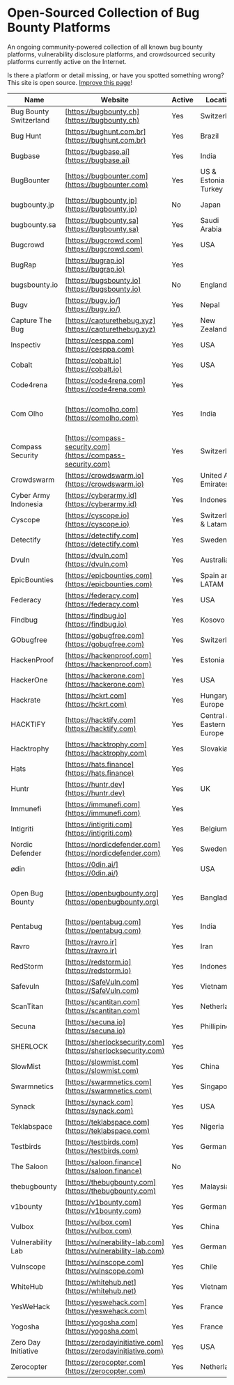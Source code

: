 # Open-Sourced Collection of Bug Bounty Platforms

An ongoing community-powered collection of all known bug bounty platforms, vulnerability disclosure platforms, and crowdsourced security platforms currently active on the Internet.  

Is there a platform or detail missing, or have you spotted something wrong? This site is open source. [Improve this page](https://github.com/disclose/bug-bounty-platforms/edit/main/README.md)!

| Name                    | Website                                             | Active | Location                  | Twitter                                                       | Private/Public   | Bounties | Hall of Fame                                                     | Program List                                                         |
|-------------------------|-----------------------------------------------------|--------|---------------------------|---------------------------------------------------------------|------------------|----------|-------------------------------------------------------------------|----------------------------------------------------------------------|
| Bug Bounty Switzerland  | [https://bugbounty.ch](https://bugbounty.ch)         | Yes    | Switzerland               | [@bugbounty_ch](https://twitter.com/bugbounty_ch)             | Private + Public | Yes      |                                                                   |                                                                      |
| Bug Hunt                | [https://bughunt.com.br](https://bughunt.com.br)           | Yes    | Brazil                    |                                                               | Private + Public | Yes      | [https://bughunt.com.br/ranking-bughunters.html](https://bughunt.com.br/ranking-bughunters.html) |                                                                      |
| Bugbase                 | [https://bugbase.ai](https://bugbase.ai)             | Yes    | India                     | [@bugbase](https://twitter.com/bugbase)                         | Private + Public | Yes      | [https://bugbase.in/dashboard/leaderboard](https://bugbase.in/dashboard/leaderboard) | [https://bugbase.ai/programs](https://bugbase.ai/programs)             |
| BugBounter              | [https://bugbounter.com](https://bugbounter.com)       | Yes    | US & Estonia & Turkey     | [@bugbounterr](https://twitter.com/bugbounterr)                 | Private + Public | Yes      | [https://app.bugbounter.com/public-top-bounters](https://app.bugbounter.com/public-top-bounters) |                                                                      |
| bugbounty.jp            | [https://bugbounty.jp](https://bugbounty.jp)         | No     | Japan                     | [@BugBounty_jp](https://twitter.com/BugBounty_jp)               | Private + Public | Yes      | [https://bugbounty.jp/users/ranking](https://bugbounty.jp/users/ranking)         | [https://bugbounty.jp/program/list](https://bugbounty.jp/program/list) |
| bugbounty.sa            | [https://bugbounty.sa](https://bugbounty.sa)         | Yes    | Saudi Arabia              | [@BugBountySA](https://twitter.com/BugBountySA)                 | Private          | Yes      | [https://bugbounty.sa/leaderboard](https://bugbounty.sa/leaderboard)             |                                                                      |
| Bugcrowd                | [https://bugcrowd.com](https://bugcrowd.com)         | Yes    | USA                       | [@bugcrowd](https://twitter.com/bugcrowd)                       | Private + Public | Yes      | [https://bugcrowd.com/leaderboard](https://bugcrowd.com/leaderboard)             | [https://bugcrowd.com/programs](https://bugcrowd.com/programs)         |
| BugRap                  | [https://bugrap.io](https://bugrap.io)               | Yes    |                           | [@BugRap_Team](https://twitter.com/BugRap_Team)                 | Public           | Yes      | [https://bugrap.io/whiteHats](https://bugrap.io/whiteHats)                       | [https://bugrap.io/bounties](https://bugrap.io/bounties)               |
| bugsbounty.io           | [https://bugsbounty.io](https://bugsbounty.io)       | No     | England                   | [@bugsbounty_com](https://twitter.com/bugsbounty_com)           | Private          |          |                                                                   |                                                                      |
| Bugv                    | [https://bugv.io/](https://bugv.io/)                 | Yes    | Nepal                     | [@bugvsecurity](https://twitter.com/bugvsecurity)               | Public           | Yes      |                                                                   |                                                                      |
| Capture The Bug         | [https://capturethebug.xyz](https://capturethebug.xyz) | Yes    | New Zealand               | [@Capturethebugs](https://twitter.com/Capturethebugs)           | Private          |          |                                                                   |                                                                      |
| Inspectiv               | [https://cesppa.com](https://cesppa.com)             | Yes    | USA                       | [@inspectiv](https://twitter.com/inspectiv)                     | Private + Public | Yes      |                                                                   |                                                                      |
| Cobalt                  | [https://cobalt.io](https://cobalt.io)               | Yes    | USA                       | [@cobalt_io](https://twitter.com/cobalt_io)                     | Private          | Yes      | [https://app.cobalt.io/pentesters](https://app.cobalt.io/pentesters)             |                                                                      |
| Code4rena               | [https://code4rena.com](https://code4rena.com)       | Yes    |                           | [@code4rena](https://twitter.com/code4rena)                     | Public           | Yes      | [https://code4rena.com/leaderboard](https://code4rena.com/leaderboard)           | [https://code4rena.com/contests](https://code4rena.com/contests)         |
| Com Olho                | [https://comolho.com](https://comolho.com)           | Yes    | India                     | [@com_olho](https://twitter.com/com_olho)                       | Private + Public | Yes      | [https://cyber.comolho.com/researcher-community/](https://cyber.comolho.com/researcher-community/) | [https://cyber.comolho.com/programs/bug-bounty/](https://cyber.comolho.com/programs/bug-bounty/) |
| Compass Security        | [https://compass-security.com](https://compass-security.com) | Yes    | Switzerland               | [@compasssecurity](https://twitter.com/compasssecurity)         | Private + Public | Yes      |                                                                   | [https://bugbounty.compass-security.com/](https://bugbounty.compass-security.com/) |
| Crowdswarm              | [https://crowdswarm.io](https://crowdswarm.io)       | Yes    | United Arab Emirates      | [@Crowdswarm1](https://twitter.com/Crowdswarm1)                 | Private + Public | Yes      |                                                                   | [https://app.crowdswarm.io/p.html](https://app.crowdswarm.io/p.html)     |
| Cyber Army Indonesia    | [https://cyberarmy.id](https://cyberarmy.id)         | Yes    | Indonesia                 | [@cyberarmyid](https://twitter.com/cyberarmyid)                 | Private + Public | Yes      | [https://cyberarmy.id/leaderboard](https://cyberarmy.id/leaderboard)             | [https://cyberarmy.id/programs](https://cyberarmy.id/programs)         |
| Cyscope                 | [https://cyscope.io](https://cyscope.io)             | Yes    | Switzerland & Latam       | [@cy_scope](https://twitter.com/cy_scope)                       | Private + Public | Yes      |                                                                   |                                                                      |
| Detectify               | [https://detectify.com](https://detectify.com)       | Yes    | Sweden                    | [@detectify](https://twitter.com/detectify)                     | Private          | Yes      |                                                                   |                                                                      |
| Dvuln                   | [https://dvuln.com](https://dvuln.com)               | Yes    | Australia                 | [@d_vuln](https://twitter.com/d_vuln)                           | Private          | Yes      |                                                                   | [https://securityat.me/vdp_directory](https://securityat.me/vdp_directory) |
| EpicBounties            | [https://epicbounties.com](https://epicbounties.com) | Yes    | Spain and LATAM           | [@epicbounties](https://twitter.com/epicbounties)               | Private + Public | Yes      | [https://app.epicbounties.com/hunter-ranking](https://app.epicbounties.com/hunter-ranking) | [https://app.epicbounties.com/programs](https://app.epicbounties.com/programs) |
| Federacy                | [https://federacy.com](https://federacy.com)         | Yes    | USA                       | [@_federacy](https://twitter.com/_federacy)                     | Private + Public | Yes      |                                                                   |                                                                      |
| Findbug                 | [https://findbug.io](https://findbug.io)             | Yes    | Kosovo                    | [@Findbugks](https://twitter.com/Findbugks)                     | Private          | Yes      |                                                                   |                                                                      |
| GObugfree               | [https://gobugfree.com](https://gobugfree.com)       | Yes    | Switzerland               | [@gobugfree](https://twitter.com/gobugfree)                     | Private + Public | Yes      |                                                                   | [https://app.gobugfree.com/programs](https://app.gobugfree.com/programs) |
| HackenProof             | [https://hackenproof.com](https://hackenproof.com)   | Yes    | Estonia                   | [@HackenProof](https://twitter.com/HackenProof)                 | Private + Public | Yes      | [https://hackenproof.com/leaderboard](https://hackenproof.com/leaderboard)     | [https://hackenproof.com/programs](https://hackenproof.com/programs)   |
| HackerOne               | [https://hackerone.com](https://hackerone.com)       | Yes    | USA                       | [@hacker0x01](https://twitter.com/hacker0x01)                   | Private + Public | Yes      | [https://hackerone.com/leaderboard](https://hackerone.com/leaderboard)         | [https://hackerone.com/directory/programs](https://hackerone.com/directory/programs) |
| Hackrate                | [https://hckrt.com](https://hckrt.com)               | Yes    | Hungary, Europe           | [@hackrate](https://twitter.com/hackrate)                       | Private + Public | Yes      | [https://hckrt.com/Profiles/Leaderboard](https://hckrt.com/Profiles/Leaderboard) | [https://hckrt.com/Programs](https://hckrt.com/Programs)               |
| HACKTIFY                | [https://hacktify.com](https://hacktify.com)         | Yes    | Central and Eastern Europe| [@HACKTIFY_](https://twitter.com/HACKTIFY_)                     | Private + Public | Yes      | [https://hacktify.eu/en/leaderboard/](https://hacktify.eu/en/leaderboard/)     | [https://hacktify.eu/en/public-programs/](https://hacktify.eu/en/public-programs/) |
| Hacktrophy              | [https://hacktrophy.com](https://hacktrophy.com)     | Yes    | Slovakia                  | [@hacktrophy](https://twitter.com/hacktrophy)                   | Private          | Yes      |                                                                   |                                                                      |
| Hats                    | [https://hats.finance](https://hats.finance)         | Yes    |                           | [@HatsFinance](https://twitter.com/HatsFinance)                 | Public           | Yes      |                                                                   | [https://app.hats.finance/vaults](https://app.hats.finance/vaults)     |
| Huntr                   | [https://huntr.dev](https://huntr.dev)               | Yes    | UK                        | [@huntrdev](https://twitter.com/huntrdev)                       | Private + Public | Yes      | [https://huntr.dev/leaderboard](https://huntr.dev/leaderboard)               | [https://huntr.dev/bounties/hacktivity](https://huntr.dev/bounties/hacktivity) |
| Immunefi                | [https://immunefi.com](https://immunefi.com)         | Yes    |                           | [@immunefi](https://twitter.com/immunefi)                       | Public           | Yes      | [https://immunefi.com/leaderboard/](https://immunefi.com/leaderboard/)         | [https://immunefi.com/explore/](https://immunefi.com/explore/)         |
| Intigriti               | [https://intigriti.com](https://intigriti.com)       | Yes    | Belgium                   | [@intigriti](https://twitter.com/intigriti)                     | Private + Public | Yes      | [https://intigriti.com/leaderboard](https://intigriti.com/leaderboard)         | [https://intigriti.com/programs](https://intigriti.com/programs)       |
| Nordic Defender         | [https://nordicdefender.com](https://nordicdefender.com) | Yes  | Sweden                    | [@nordicdefender](https://twitter.com/nordicdefender)           | Private          |          |                                                                   |                                                                      |
| ødin                    | [https://0din.ai/](https://0din.ai/)                 |        | USA                       | [@0dinai](https://twitter.com/0dinai)                           |                  |          |                                                                   | [https://0din.ai/scope](https://0din.ai/scope)                       |
| Open Bug Bounty         | [https://openbugbounty.org](https://openbugbounty.org) | Yes   | Bangladesh                | [@openbugbounty](https://twitter.com/openbugbounty)             | Public           | Yes      | [https://openbugbounty.org/](https://openbugbounty.org/)                     | [https://openbugbounty.org/bugbounty-list/](https://openbugbounty.org/bugbounty-list/) |
| Pentabug                | [https://pentabug.com](https://pentabug.com)         | Yes    | India                     | [@pentabug](https://twitter.com/pentabug)                       | Private          | Yes      | [https://pentabug.com](https://pentabug.com)                           |                                                                      |
| Ravro                   | [https://ravro.ir](https://ravro.ir)                 | Yes    | Iran                      | [@Ravro_ir](https://twitter.com/Ravro_ir)                       | Private + Public | Yes      | [https://ravro.ir/reports](https://ravro.ir/reports)                       | [https://ravro.ir/companies](https://ravro.ir/companies)             |
| RedStorm                | [https://redstorm.io](https://redstorm.io)           | Yes    | Indonesia                 | [@redstorm_io](https://twitter.com/redstorm_io)                 | Yes              | Yes      |                                                                   | [https://redstorm.io/program](https://redstorm.io/program)           |
| Safevuln                | [https://SafeVuln.com](https://SafeVuln.com)         | Yes    | Vietnam                   |                                                               | Public           | Yes      | [https://safevuln.com/leaderboard](https://safevuln.com/leaderboard)         | [https://safevuln.com/programs](https://safevuln.com/programs)         |
| ScanTitan               | [https://scantitan.com](https://scantitan.com)       | Yes    | Netherlands               | [@scantitan](https://twitter.com/scantitan)                     | Private          | Yes      |                                                                   |                                                                      |
| Secuna                  | [https://secuna.io](https://secuna.io)               | Yes    | Phillipines               | [@SecunaSecurity](https://twitter.com/SecunaSecurity)           | Private          | Yes      |                                                                   |                                                                      |
| SHERLOCK                | [https://sherlocksecurity.com](https://sherlocksecurity.com) | Yes |                           | [@sherlockdefi](https://twitter.com/sherlockdefi)               | Public           | Yes      | [https://app.sherlock.xyz/audits/leaderboard](https://app.sherlock.xyz/audits/leaderboard) | [https://app.sherlock.xyz/audits/contests](https://app.sherlock.xyz/audits/contests) |
| SlowMist                | [https://slowmist.com](https://slowmist.com)         | Yes    | China                     | [@SlowMist_Team](https://twitter.com/SlowMist_Team)             | Public           | Yes      |                                                                   |                                                                      |
| Swarmnetics             | [https://swarmnetics.com](https://swarmnetics.com)   | Yes    | Singapore                 | [@swarmnetics](https://twitter.com/swarmnetics)                 | Private          | Yes      |                                                                   |                                                                      |
| Synack                  | [https://synack.com](https://synack.com)             | Yes    | USA                       | [@synack](https://twitter.com/synack)                           | Private          | Yes      |                                                                   |                                                                      |
| Teklabspace             | [https://teklabspace.com](https://teklabspace.com)   | Yes    | Nigeria                   | [@teklabspace](https://twitter.com/teklabspace)                 | Public           | Yes      | [https://app.teklabspace.com/leaders-board/](https://app.teklabspace.com/leaders-board/) | [https://app.teklabspace.com/program/](https://app.teklabspace.com/program/) |
| Testbirds               | [https://testbirds.com](https://testbirds.com)       | Yes    | Germany                   | [@Testbirds](https://twitter.com/Testbirds)                     | Private          | No       |                                                                   |                                                                      |
| The Saloon              | [https://saloon.finance](https://saloon.finance)     | No     |                           | [@saloonfinance](https://twitter.com/saloonfinance)             | Public           | Yes      |                                                                   | [https://saloon.finance/bounties](https://saloon.finance/bounties)     |
| thebugbounty            | [https://thebugbounty.com](https://thebugbounty.com) | Yes    | Malaysia                  | [@thebugbounty](https://twitter.com/thebugbounty)               | Private          | Yes      |                                                                   |                                                                      |
| v1bounty                | [https://v1bounty.com](https://v1bounty.com)         | Yes    | Germany                   | [@v1bounty](https://twitter.com/v1bounty)                       | Public           | Yes      |                                                                   |                                                                      |
| Vulbox                  | [https://vulbox.com](https://vulbox.com)             | Yes    | China                     |                                                               | Private + Public | Yes      | [https://vulbox.com/top/season](https://vulbox.com/top/season)             | [https://vulbox.com/projects/list](https://vulbox.com/projects/list)   |
| Vulnerability Lab       | [https://vulnerability-lab.com](https://vulnerability-lab.com) | Yes | Germany               |                                                               | Private + Public | Yes      | [https://vulnerability-lab.com/hacktivity.php](https://vulnerability-lab.com/hacktivity.php) |                                                                      |
| Vulnscope               | [https://vulnscope.com](https://vulnscope.com)       | Yes    | Chile                     | [@vulnscope](https://twitter.com/vulnscope)                     | Private          | Yes      | [https://vulnscope.com/hacker-ranking](https://vulnscope.com/hacker-ranking)   | [https://vulnscope.com/programas](https://vulnscope.com/programas)     |
| WhiteHub                | [https://whitehub.net](https://whitehub.net)         | Yes    | Vietnam                   | [@CyStackSecurity](https://twitter.com/CyStackSecurity)         | Private + Public | Yes      | [https://whitehub.net/leaderboard](https://whitehub.net/leaderboard)         | [https://whitehub.net/programs](https://whitehub.net/programs)         |
| YesWeHack               | [https://yeswehack.com](https://yeswehack.com)       | Yes    | France                    | [@yeswehack](https://twitter.com/yeswehack)                     | Private + Public | Yes      | [https://yeswehack.com/ranking](https://yeswehack.com/ranking)               | [https://yeswehack.com/programs](https://yeswehack.com/programs)       |
| Yogosha                 | [https://yogosha.com](https://yogosha.com)           | Yes    | France                    | [@yogoshaofficial](https://twitter.com/yogoshaofficial)         | Private          | Yes      |                                                                   |                                                                      |
| Zero Day Initiative     | [https://zerodayinitiative.com](https://zerodayinitiative.com) | Yes  | USA                       | [@thezdi](https://twitter.com/thezdi)                           | Public           | Yes      | [https://zerodayinitiative.com/advisories/published/](https://zerodayinitiative.com/advisories/published/) |                                                                      |
| Zerocopter              | [https://zerocopter.com](https://zerocopter.com)     | Yes    | Netherlands               | [@zerocopter](https://twitter.com/zerocopter)                   | Private          | Yes      |                                                                   |                                                                      |
